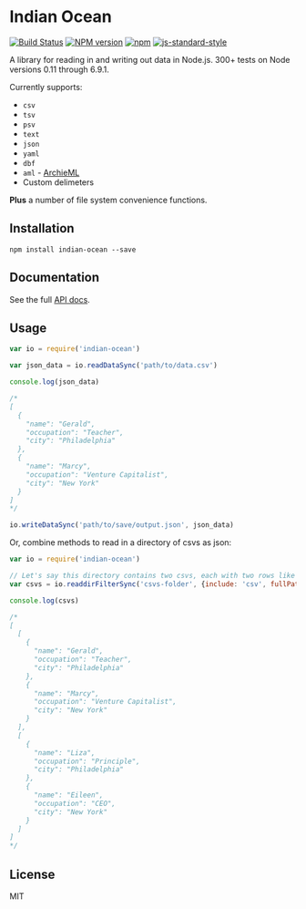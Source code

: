 Indian Ocean
============

[![Build Status](https://secure.travis-ci.org/mhkeller/indian-ocean.png?branch=master&style=flat-square)](http://travis-ci.org/mhkeller/indian-ocean) [![NPM version](https://badge.fury.io/js/indian-ocean.png?style=flat)](http://badge.fury.io/js/indian-ocean) [![npm](https://img.shields.io/npm/dm/indian-ocean.svg)](https://www.npmjs.com/package/indian-ocean)
[![js-standard-style](https://img.shields.io/badge/code%20style-standard-brightgreen.svg?style=flat)](https://github.com/feross/standard)

A library for reading in and writing out data in Node.js. 300+ tests on Node versions 0.11 through 6.9.1.

Currently supports:

* `csv`
* `tsv`
* `psv`
* `text`
* `json`
* `yaml`
* `dbf`
* `aml` - [ArchieML](http://archieml.org/)
* Custom delimeters

**Plus** a number of file system convenience functions.

Installation
------------

````
npm install indian-ocean --save
````

Documentation
-------------

See the full [API docs](http://mhkeller.github.io/indian-ocean/docs/).

Usage
-----

```js
var io = require('indian-ocean')

var json_data = io.readDataSync('path/to/data.csv')

console.log(json_data)

/*
[
  {
    "name": "Gerald",
    "occupation": "Teacher",
    "city": "Philadelphia"
  },
  {
    "name": "Marcy",
    "occupation": "Venture Capitalist",
    "city": "New York"
  }
]
*/

io.writeDataSync('path/to/save/output.json', json_data)
```

Or, combine methods to read in a directory of csvs as json:

```js
var io = require('indian-ocean')

// Let's say this directory contains two csvs, each with two rows like the above example
var csvs = io.readdirFilterSync('csvs-folder', {include: 'csv', fullPath: true}).map(io.readDataSync)

console.log(csvs)

/*
[
  [
    {
      "name": "Gerald",
      "occupation": "Teacher",
      "city": "Philadelphia"
    },
    {
      "name": "Marcy",
      "occupation": "Venture Capitalist",
      "city": "New York"
    }
  ],
  [
    {
      "name": "Liza",
      "occupation": "Principle",
      "city": "Philadelphia"
    },
    {
      "name": "Eileen",
      "occupation": "CEO",
      "city": "New York"
    }
  ]
]
*/
```

License
-------

MIT 
